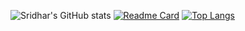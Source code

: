 ![Sridhar's GitHub stats](https://github-readme-stats.vercel.app/api?username=SridharSahu-1&show_icons=true&count_private=true&theme=highcontrast&show_owner)
[![Readme Card](https://github-readme-stats.vercel.app/api/pin/?username=SridharSahu-1&repo=github-readme-stats)](https://github.com/SridharSahu-1/github-readme-stats)
[![Top Langs](https://github-readme-stats.vercel.app/api/top-langs/?username=anuraghazra)](https://github.com/anuraghazra/github-readme-stats)
